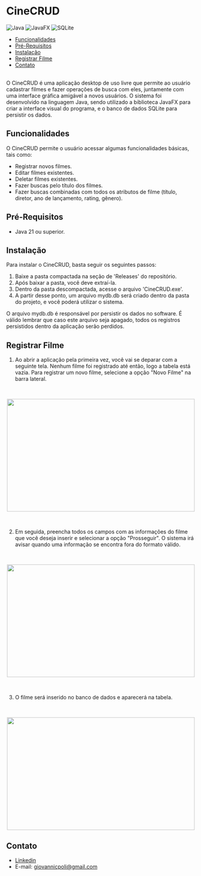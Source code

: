 # CineCRUD
![Java](https://img.shields.io/badge/java-%23ED8B00.svg?style=for-the-badge&logo=openjdk&logoColor=white)
![JavaFX](https://img.shields.io/badge/javafx-%23FF0000.svg?style=for-the-badge&logo=javafx&logoColor=white)
![SQLite](https://img.shields.io/badge/sqlite-%2307405e.svg?style=for-the-badge&logo=sqlite&logoColor=white)

- [Funcionalidades](#funcionalidades)
- [Pré-Requisitos](#pré-requisitos)
- [Instalação](#instalação)
- [Registrar Filme](#registrar-filme)
- [Contato](#contato)

<br>
O CineCRUD é uma aplicação desktop de uso livre que permite ao usuário cadastrar filmes e fazer operações de busca com eles, juntamente com uma interface gráfica amigável a novos usuários. O sistema foi desenvolvido na linguagem Java, sendo utilizado a biblioteca JavaFX para criar a interface visual do programa, e o banco de dados SQLite para persistir os dados.


## Funcionalidades
O CineCRUD permite o usuário acessar algumas funcionalidades básicas, tais como:
- Registrar novos filmes.
- Editar filmes existentes.
- Deletar filmes existentes.
- Fazer buscas pelo título dos filmes.
- Fazer buscas combinadas com todos os atributos de filme (título, diretor, ano de lançamento, rating, gênero).

## Pré-Requisitos
- Java 21 ou superior.

## Instalação
Para instalar o CineCRUD, basta seguir os seguintes passos:
1. Baixe a pasta compactada na seção de 'Releases' do repositório.
2. Após baixar a pasta, você deve extraí-la.
3. Dentro da pasta descompactada, acesse o arquivo 'CineCRUD.exe'.
4. A partir desse ponto, um arquivo mydb.db será criado dentro da pasta do projeto, e você poderá utilizar o sistema.

O arquivo mydb.db é responsável por persistir os dados no software. É válido lembrar que caso este arquivo seja apagado, todos os registros persistidos dentro da aplicação serão perdidos.

## Registrar Filme
1. Ao abrir a aplicação pela primeira vez, você vai se deparar com a seguinte tela. Nenhum filme foi registrado até então, logo a tabela está vazia. Para registrar um novo filme, selecione a opção "Novo Filme" na barra lateral.

&nbsp;
<p align="center">
<img src="https://github.com/user-attachments/assets/25bd027a-3733-4cce-a732-f19784780458" height="300" width="500">
</p>
&nbsp;

2. Em seguida, preencha todos os campos com as informações do filme que você deseja inserir e selecionar a opção "Prosseguir". O sistema irá avisar quando uma informação se encontra fora do formato válido.
   
&nbsp;
<p align="center">
<img src="https://github.com/user-attachments/assets/cd76a651-bfac-4ca1-8acf-a2d1f5618713" height="300" width="500">
</p>
&nbsp;

3. O filme será inserido no banco de dados e aparecerá na tabela.
   
&nbsp;
<p align="center">
<img src="https://github.com/user-attachments/assets/f9c8b203-f505-45e8-89db-5f395b953e50" height="300" width="500">
</p>


## Contato
- [Linkedin](https://www.linkedin.com/in/giovanni-coradassi-policene-1180b4251/)
- E-mail: giovannicpoli@gmail.com

